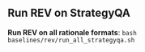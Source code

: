 ## Run REV on StrategyQA
**Run REV on all rationale formats**: `bash baselines/rev/run_all_strategyqa.sh`
